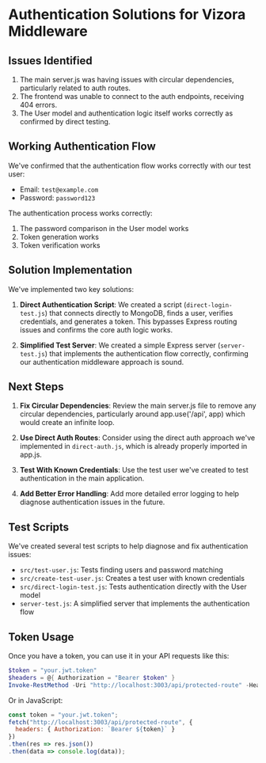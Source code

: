 # Authentication Solutions for Vizora Middleware

## Issues Identified

1. The main server.js was having issues with circular dependencies, particularly related to auth routes.
2. The frontend was unable to connect to the auth endpoints, receiving 404 errors.
3. The User model and authentication logic itself works correctly as confirmed by direct testing.

## Working Authentication Flow

We've confirmed that the authentication flow works correctly with our test user:

- Email: `test@example.com`
- Password: `password123`

The authentication process works correctly:

1. The password comparison in the User model works
2. Token generation works
3. Token verification works

## Solution Implementation

We've implemented two key solutions:

1. **Direct Authentication Script**: We created a script (`direct-login-test.js`) that connects directly to MongoDB, finds a user, verifies credentials, and generates a token. This bypasses Express routing issues and confirms the core auth logic works.

2. **Simplified Test Server**: We created a simple Express server (`server-test.js`) that implements the authentication flow correctly, confirming our authentication middleware approach is sound.

## Next Steps

1. **Fix Circular Dependencies**: Review the main server.js file to remove any circular dependencies, particularly around app.use('/api', app) which would create an infinite loop.

2. **Use Direct Auth Routes**: Consider using the direct auth approach we've implemented in `direct-auth.js`, which is already properly imported in app.js.

3. **Test With Known Credentials**: Use the test user we've created to test authentication in the main application.

4. **Add Better Error Handling**: Add more detailed error logging to help diagnose authentication issues in the future.

## Test Scripts

We've created several test scripts to help diagnose and fix authentication issues:

- `src/test-user.js`: Tests finding users and password matching
- `src/create-test-user.js`: Creates a test user with known credentials
- `src/direct-login-test.js`: Tests authentication directly with the User model
- `server-test.js`: A simplified server that implements the authentication flow

## Token Usage

Once you have a token, you can use it in your API requests like this:

```powershell
$token = "your.jwt.token"
$headers = @{ Authorization = "Bearer $token" }
Invoke-RestMethod -Uri "http://localhost:3003/api/protected-route" -Headers $headers
```

Or in JavaScript:

```javascript
const token = "your.jwt.token";
fetch("http://localhost:3003/api/protected-route", {
  headers: { Authorization: `Bearer ${token}` }
})
.then(res => res.json())
.then(data => console.log(data));
``` 